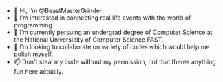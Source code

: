 - 👋 Hi, I’m @BeastMasterGrinder
- 👀 I’m interested in connecting real life events with the world of programming.
- 🌱 I’m currently persuing an undergrad degree of Computer Science at the National Universicity of Computer Science FAST.
- 💞️ I’m looking to collaborate on variety of codes which would help me polish myself.
- 📫 Don't steal my code without my permission, not that theres anything fun here actually.

